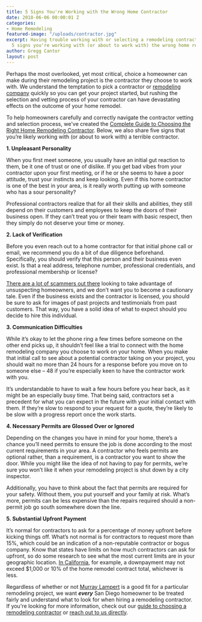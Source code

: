 ```yaml
---
title: 5 Signs You're Working with the Wrong Home Contractor
date: 2018-06-06 00:00:01 Z
categories:
- Home Remodeling
featured-image: "/uploads/contractor.jpg"
excerpt: Having trouble working with or selecting a remodeling contractor? Here are
  5 signs you're working with (or about to work with) the wrong home remodeling contractor.
author: Gregg Cantor
layout: post
---
```


Perhaps the most overlooked, yet most critical, choice a homeowner can make during their remodeling project is the contractor they choose to work with. We understand the temptation to pick a contractor or [remodeling company](/san-diego-home-remodel-services) quickly so you can get your project started, but rushing the selection and vetting process of your contractor can have devastating effects on the outcome of your home remodel.

To help homeowners carefully and correctly navigate the contractor vetting and selection process, we've created the [Complete Guide to Choosing the Right Home Remodeling Contractor](/complete-guide-to-choosing-the-right-home-remodeling-contractor/). Below, we also share five signs that you’re likely working with (or about to work with) a terrible contractor.

**1. Unpleasant Personality**

When you first meet someone, you usually have an initial gut reaction to them, be it one of trust or one of dislike. If you get bad vibes from your contractor upon your first meeting, or if he or she seems to have a poor attitude, trust your instincts and keep looking. Even if this home contractor is one of the best in your area, is it really worth putting up with someone who has a sour personality?

Professional contractors realize that for all their skills and abilities, they still depend on their customers and employees to keep the doors of their business open. If they can’t treat you or their team with basic respect, then they simply do not deserve your time or money.

**2. Lack of Verification**

Before you even reach out to a home contractor for that initial phone call or email, we recommend you do a bit of due diligence beforehand. Specifically, you should verify that this person and their business even exist. Is that a real address, telephone number, professional credentials, and professional membership or license?

[There are a lot of scammers out there](https://www.10news.com/news/better-business-bureau-says-home-improvements-scams-are-the-most-risky) looking to take advantage of unsuspecting homeowners, and we don’t want you to become a cautionary tale. Even if the business exists and the contractor is licensed, you should be sure to ask for images of past projects and testimonials from past customers. That way, you have a solid idea of what to expect should you decide to hire this individual.

**3. Communication Difficulties**

While it’s okay to let the phone ring a few times before someone on the other end picks up, it shouldn’t feel like a trial to connect with the home remodeling company you choose to work on your home. When you make that initial call to see about a potential contractor taking on your project, you should wait no more than 24 hours for a response before you move on to someone else – 48 if you’re especially keen to have the contractor work with you.

It’s understandable to have to wait a few hours before you hear back, as it might be an especially busy time. That being said, contractors set a precedent for what you can expect in the future with your initial contact with them. If they’re slow to respond to your request for a quote, they’re likely to be slow with a progress report once the work starts.

**4. Necessary Permits are Glossed Over or Ignored**

Depending on the changes you have in mind for your home, there’s a chance you’ll need permits to ensure the job is done according to the most current requirements in your area. A contractor who feels permits are optional rather, than a requirement, is a contractor you want to show the door. While you might like the idea of not having to pay for permits, we’re sure you won’t like it when your remodeling project is shut down by a city inspector.

Additionally, you have to think about the fact that permits are required for your safety. Without them, you put yourself and your family at risk. What’s more, permits can be less expensive than the repairs required should a non-permit job go south somewhere down the line.

**5. Substantial Upfront Payment**

It’s normal for contractors to ask for a percentage of money upfront before kicking things off. What’s not normal is for contractors to request more than 15%, which could be an indication of a non-reputable contractor or bogus company. Know that states have limits on how much contractors can ask for upfront, so do some research to see what the most current limits are in your geographic location. [In California](http://www.cslb.ca.gov/Media_Room/Press_Releases/2012/August_15.aspx), for example, a downpayment may not exceed $1,000 or 10% of the home remodel contract total, whichever is less.

Regardless of whether or not [Murray Lampert](/) is a good fit for a particular remodeling project, we want ***every*** San Diego homeowner to be treated fairly and understand what to look for when hiring a remodeling contractor. If you're looking for more information, check out our [guide to choosing a remodeling contractor](/complete-guide-to-choosing-the-right-home-remodeling-contractor/) or [reach out to us directly](#quick-contact).
